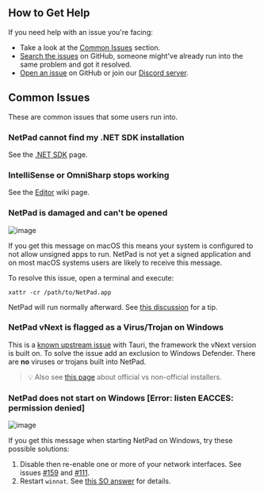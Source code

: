 ## How to Get Help

If you need help with an issue you're facing:

- Take a look at the [Common Issues](#Common-Issues) section.
- [Search the issues](https://github.com/tareqimbasher/NetPad/issues) on GitHub, someone might've already run into the
  same problem and got it resolved.
- [Open an issue](https://github.com/tareqimbasher/NetPad/issues) on GitHub or join
  our [Discord server](https://discord.gg/FrgzNBYQFW).

## Common Issues

These are common issues that some users run into.

### NetPad cannot find my .NET SDK installation

See the [.NET SDK](/wiki/NET-SDK) page.

### IntelliSense or OmniSharp stops working

See the [Editor](/wiki/Editor?id=omnisharp-issues) wiki page.

### NetPad is damaged and can't be opened

![image](https://github.com/tareqimbasher/NetPad/assets/8684786/297046d3-d183-4120-b76f-c4423dd644b1)

If you get this message on macOS this means your system is configured to not allow unsigned apps to run. NetPad is not
yet a signed application and on most macOS systems users are likely to receive this message.

To resolve this issue, open a terminal and execute:

```shell
xattr -cr /path/to/NetPad.app
```

NetPad will run normally afterward. See [this discussion](https://github.com/tareqimbasher/NetPad/discussions/90) for a
tip.

### NetPad vNext is flagged as a Virus/Trojan on Windows

This is a [known upstream issue](https://github.com/tauri-apps/tauri/issues/2486) with Tauri, the framework the vNext
version is built on. To solve the issue add an exclusion to Windows Defender. There are **no** viruses or trojans built
into NetPad.

> :bulb: Also see [this page](/Download) about official vs non-official installers.

### NetPad does not start on Windows [Error: listen EACCES: permission denied]

![image](https://github.com/tareqimbasher/NetPad/assets/8684786/c8bb306c-355d-4004-b221-943b6d658f97)

If you get this message when starting NetPad on Windows, try these possible solutions:

1. Disable then re-enable one or more of your network interfaces. See
   issues [#159](https://github.com/tareqimbasher/NetPad/issues/159)
   and [#111](https://github.com/tareqimbasher/NetPad/issues/111).
2. Restart `winnat`. See [this SO answer](https://stackoverflow.com/a/67968597) for details.


